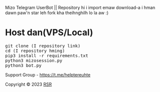 Mizo Telegram UserBot || Repository hi i import emaw download-a i hman dawn paw'n star leh fork kha theihnghilh lo la aw :)

# Host dan(VPS/Local)
<p>
<pre>
git clone (I repository link)
cd (I repository hming)
pip3 install -r requirements.txt
python3 mizosession.py
python3 bot.py
</pre>
</p>

Support Group - https://t.me/helptereuhte

Copyright ©️ 2023 <a href="https://github.com/RSR-TG-Info">RSR</a>
